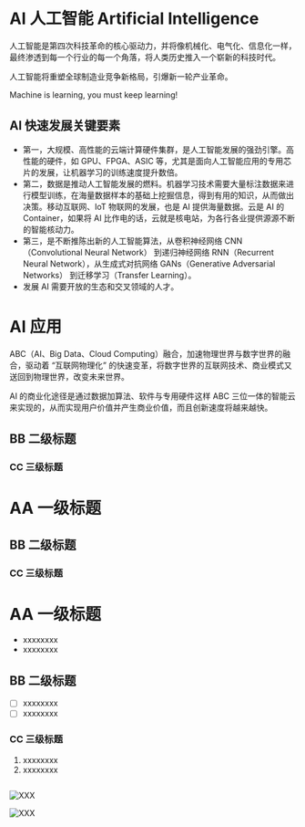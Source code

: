 # AI 人工智能 Artificial Intelligence

人工智能是第四次科技革命的核心驱动力，并将像机械化、电气化、信息化一样，最终渗透到每一个行业的每一个角落，将人类历史推入一个崭新的科技时代。

人工智能将重塑全球制造业竞争新格局，引爆新一轮产业革命。

Machine is learning, you must keep learning!

## AI 快速发展关键要素

- 第一，大规模、高性能的云端计算硬件集群，是人工智能发展的强劲引擎。高性能的硬件，如 GPU、FPGA、ASIC 等，尤其是面向人工智能应用的专用芯片的发展，让机器学习的训练速度提升数倍。
- 第二，数据是推动人工智能发展的燃料。机器学习技术需要大量标注数据来进行模型训练，在海量数据样本的基础上挖掘信息，得到有用的知识，从而做出决策。移动互联网、IoT 物联网的发展，也是 AI 提供海量数据。云是 AI 的 Container，如果将 AI 比作电的话，云就是核电站，为各行各业提供源源不断的智能核动力。
- 第三，是不断推陈出新的人工智能算法，从卷积神经网络 CNN（Convolutional Neural Network） 到递归神经网络 RNN（Recurrent Neural Network），从生成式对抗网络 GANs（Generative Adversarial Networks） 到迁移学习（Transfer Learning）。
- 发展 AI 需要开放的生态和交叉领域的人才。

# AI 应用

ABC（AI、Big Data、Cloud Computing）融合，加速物理世界与数字世界的融合，驱动着 “互联网物理化” 的快速变革，将数字世界的互联网技术、商业模式又送回到物理世界，改变未来世界。 

AI 的商业化途径是通过数据加算法、软件与专用硬件这样 ABC 三位一体的智能云来实现的，从而实现用户价值并产生商业价值，而且创新速度将越来越快。

## BB 二级标题

### CC 三级标题



# AA 一级标题

## BB 二级标题

### CC 三级标题



# AA 一级标题

- xxxxxxxx
- xxxxxxxx

## BB 二级标题

- [ ] xxxxxxxx
- [ ] xxxxxxxx

### CC 三级标题

1. xxxxxxxx
2. xxxxxxxx



```bash

```



![XXX](figures/XXX.drawio.png)

![XXX](figures/XXX.jpg)



